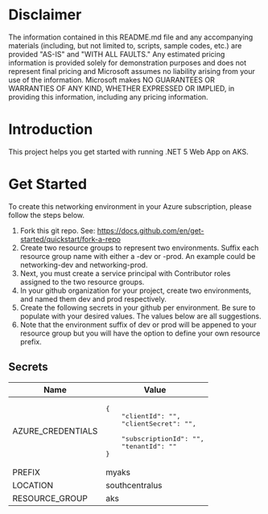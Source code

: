 # Disclaimer
The information contained in this README.md file and any accompanying materials (including, but not limited to, scripts, sample codes, etc.) are provided "AS-IS" and "WITH ALL FAULTS." Any estimated pricing information is provided solely for demonstration purposes and does not represent final pricing and Microsoft assumes no liability arising from your use of the information. Microsoft makes NO GUARANTEES OR WARRANTIES OF ANY KIND, WHETHER EXPRESSED OR IMPLIED, in providing this information, including any pricing information.


# Introduction
This project helps you get started with running .NET 5 Web App on AKS.

# Get Started
To create this networking environment in your Azure subscription, please follow the steps below.

1. Fork this git repo. See: https://docs.github.com/en/get-started/quickstart/fork-a-repo
2. Create two resource groups to represent two environments. Suffix each resource group name with either a -dev or -prod. An example could be networking-dev and networking-prod.
3. Next, you must create a service principal with Contributor roles assigned to the two resource groups.
4. In your github organization for your project, create two environments, and named them dev and prod respectively.
5. Create the following secrets in your github per environment. Be sure to populate with your desired values. The values below are all suggestions.
6. Note that the environment suffix of dev or prod will be appened to your resource group but you will have the option to define your own resource prefix.

## Secrets
| Name | Value |
| --- | --- |
| AZURE_CREDENTIALS | <pre>{<br/>&nbsp;&nbsp;&nbsp;&nbsp;"clientId": "",<br/>&nbsp;&nbsp;&nbsp;&nbsp;"clientSecret": "", <br/>&nbsp;&nbsp;&nbsp;&nbsp;"subscriptionId": "",<br/>&nbsp;&nbsp;&nbsp;&nbsp;"tenantId": "" <br/>}</pre> |
| PREFIX | myaks |
| LOCATION | southcentralus |
| RESOURCE_GROUP | aks |
